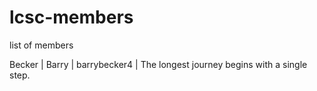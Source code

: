 # lcsc-members
list of members

Becker | Barry | barrybecker4 | The longest journey begins with a single step.
